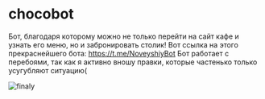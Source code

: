 # chocobot
Бот, благодаря которому можно не только перейти на сайт кафе и узнать его меню, но и забронировать столик!
Вот ссылка на этого прекраснейшего бота:
https://t.me/NoveyshiyBot
Бот работает с перебоями, так как я активно вношу правки, которые частенько только усугубляют ситуацию(

![finaly](https://user-images.githubusercontent.com/113354800/205672519-eed1aefa-1f06-4f49-9d5d-c9e8d29eef6c.gif)
